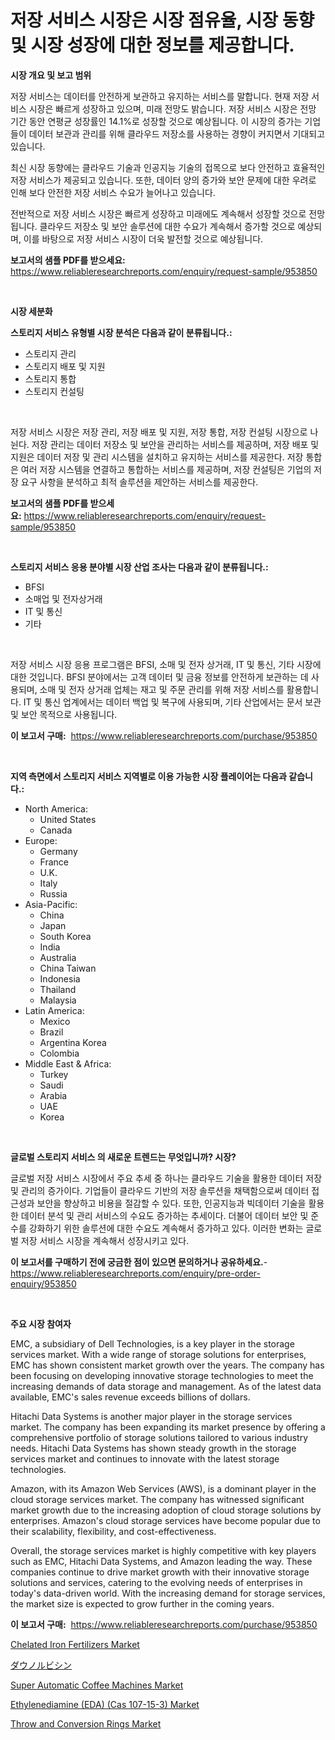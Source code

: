 <p><h1>저장 서비스 시장은 시장 점유율, 시장 동향 및 시장 성장에 대한 정보를 제공합니다.</h1></p><p><strong>시장 개요 및 보고 범위</strong></p>
<p><p>저장 서비스는 데이터를 안전하게 보관하고 유지하는 서비스를 말합니다. 현재 저장 서비스 시장은 빠르게 성장하고 있으며, 미래 전망도 밝습니다. 저장 서비스 시장은 전망 기간 동안 연평균 성장률인 14.1%로 성장할 것으로 예상됩니다. 이 시장의 증가는 기업들이 데이터 보관과 관리를 위해 클라우드 저장소를 사용하는 경향이 커지면서 기대되고 있습니다. </p><p>최신 시장 동향에는 클라우드 기술과 인공지능 기술의 접목으로 보다 안전하고 효율적인 저장 서비스가 제공되고 있습니다. 또한, 데이터 양의 증가와 보안 문제에 대한 우려로 인해 보다 안전한 저장 서비스 수요가 늘어나고 있습니다.</p><p>전반적으로 저장 서비스 시장은 빠르게 성장하고 미래에도 계속해서 성장할 것으로 전망됩니다. 클라우드 저장소 및 보안 솔루션에 대한 수요가 계속해서 증가할 것으로 예상되며, 이를 바탕으로 저장 서비스 시장이 더욱 발전할 것으로 예상됩니다.</p></p>
<p><strong>보고서의 샘플 PDF를 받으세요:</strong> <a href="https://www.reliableresearchreports.com/enquiry/request-sample/953850">https://www.reliableresearchreports.com/enquiry/request-sample/953850</a></p>
<p>&nbsp;</p>
<p><strong>시장 세분화</strong></p>
<p><strong>스토리지 서비스 유형별 시장 분석은 다음과 같이 분류됩니다.:</strong></p>
<p><ul><li>스토리지 관리</li><li>스토리지 배포 및 지원</li><li>스토리지 통합</li><li>스토리지 컨설팅</li></ul></p>
<p>&nbsp;</p>
<p><p>저장 서비스 시장은 저장 관리, 저장 배포 및 지원, 저장 통합, 저장 컨설팅 시장으로 나뉜다. 저장 관리는 데이터 저장소 및 보안을 관리하는 서비스를 제공하며, 저장 배포 및 지원은 데이터 저장 및 관리 시스템을 설치하고 유지하는 서비스를 제공한다. 저장 통합은 여러 저장 시스템을 연결하고 통합하는 서비스를 제공하며, 저장 컨설팅은 기업의 저장 요구 사항을 분석하고 최적 솔루션을 제안하는 서비스를 제공한다.</p></p>
<p><strong>보고서의 샘플 PDF를 받으세요:</strong>&nbsp;<a href="https://www.reliableresearchreports.com/enquiry/request-sample/953850">https://www.reliableresearchreports.com/enquiry/request-sample/953850</a></p>
<p>&nbsp;</p>
<p><strong> 스토리지 서비스 응용 분야별 시장 산업 조사는 다음과 같이 분류됩니다.:</strong></p>
<p><ul><li>BFSI</li><li>소매업 및 전자상거래</li><li>IT 및 통신</li><li>기타</li></ul></p>
<p>&nbsp;</p>
<p><p>저장 서비스 시장 응용 프로그램은 BFSI, 소매 및 전자 상거래, IT 및 통신, 기타 시장에 대한 것입니다. BFSI 분야에서는 고객 데이터 및 금융 정보를 안전하게 보관하는 데 사용되며, 소매 및 전자 상거래 업체는 재고 및 주문 관리를 위해 저장 서비스를 활용합니다. IT 및 통신 업계에서는 데이터 백업 및 복구에 사용되며, 기타 산업에서는 문서 보관 및 보안 목적으로 사용됩니다.</p></p>
<p><strong>이 보고서 구매:</strong>&nbsp; <a href="https://www.reliableresearchreports.com/purchase/953850">https://www.reliableresearchreports.com/purchase/953850</a></p>
<p>&nbsp;</p>
<p><strong>지역 측면에서 스토리지 서비스 지역별로 이용 가능한 시장 플레이어는 다음과 같습니다.:</strong></p>
<p><ul>
    <li>
        North America:
        <ul>
            <li>United States</li>
            <li>Canada</li>
        </ul>
    </li>
    <li>
        Europe:
        <ul>
            <li>Germany</li>
            <li>France</li>
            <li>U.K.</li>
            <li>Italy</li>
            <li>Russia</li>
        </ul>
    </li>
    <li>
        Asia-Pacific:
        <ul>
            <li>China</li>
            <li>Japan</li>
            <li>South Korea</li>
            <li>India</li>
            <li>Australia</li>
            <li>China Taiwan</li>
            <li>Indonesia</li>
            <li>Thailand</li>
            <li>Malaysia</li>
        </ul>
    </li>
    <li>
        Latin America:
        <ul>
            <li>Mexico</li>
            <li>Brazil</li>
            <li>Argentina Korea</li>
            <li>Colombia</li>
        </ul>
    </li>
    <li>
        Middle East & Africa:
        <ul>
            <li>Turkey</li>
            <li>Saudi</li>
            <li>Arabia</li>
            <li>UAE</li>
            <li>Korea</li>
        </ul>
    </li>
    </ul></p>
<p>&nbsp;</p>
<p><strong>글로벌 스토리지 서비스 의 새로운 트렌드는 무엇입니까? 시장?</strong></p>
<p><p>글로벌 저장 서비스 시장에서 주요 추세 중 하나는 클라우드 기술을 활용한 데이터 저장 및 관리의 증가이다. 기업들이 클라우드 기반의 저장 솔루션을 채택함으로써 데이터 접근성과 보안을 향상하고 비용을 절감할 수 있다. 또한, 인공지능과 빅데이터 기술을 활용한 데이터 분석 및 관리 서비스의 수요도 증가하는 추세이다. 더불어 데이터 보안 및 준수를 강화하기 위한 솔루션에 대한 수요도 계속해서 증가하고 있다. 이러한 변화는 글로벌 저장 서비스 시장을 계속해서 성장시키고 있다.</p></p>
<p><strong>이 보고서를 구매하기 전에 궁금한 점이 있으면 문의하거나 공유하세요.</strong>- <a href="https://www.reliableresearchreports.com/enquiry/pre-order-enquiry/953850">https://www.reliableresearchreports.com/enquiry/pre-order-enquiry/953850</a></p>
<p>&nbsp;</p>
<p><strong>주요 시장 참여자</strong></p>
<p><p>EMC, a subsidiary of Dell Technologies, is a key player in the storage services market. With a wide range of storage solutions for enterprises, EMC has shown consistent market growth over the years. The company has been focusing on developing innovative storage technologies to meet the increasing demands of data storage and management. As of the latest data available, EMC's sales revenue exceeds billions of dollars.</p><p>Hitachi Data Systems is another major player in the storage services market. The company has been expanding its market presence by offering a comprehensive portfolio of storage solutions tailored to various industry needs. Hitachi Data Systems has shown steady growth in the storage services market and continues to innovate with the latest storage technologies.</p><p>Amazon, with its Amazon Web Services (AWS), is a dominant player in the cloud storage services market. The company has witnessed significant market growth due to the increasing adoption of cloud storage solutions by enterprises. Amazon's cloud storage services have become popular due to their scalability, flexibility, and cost-effectiveness.</p><p>Overall, the storage services market is highly competitive with key players such as EMC, Hitachi Data Systems, and Amazon leading the way. These companies continue to drive market growth with their innovative storage solutions and services, catering to the evolving needs of enterprises in today's data-driven world. With the increasing demand for storage services, the market size is expected to grow further in the coming years.</p></p>
<p><strong>이 보고서 구매:</strong>&nbsp;&nbsp;<a href="https://www.reliableresearchreports.com/purchase/953850">https://www.reliableresearchreports.com/purchase/953850</a></p>
<p><p><a href="https://view.publitas.com/reportprime-1/chelated-iron-fertilizers-market-size-evaluating-its-market-trends-growth-and-projections-2024-2031/">Chelated Iron Fertilizers Market</a></p><p><a href="https://medium.com/@cynthiasecret7/%E3%83%80%E3%82%A6%E3%83%8E%E3%83%AB%E3%83%93%E3%82%B7%E3%83%B3%E5%B8%82%E5%A0%B4-%E3%82%BF%E3%82%A4%E3%83%97-%E3%82%A2%E3%83%97%E3%83%AA%E3%82%B1%E3%83%BC%E3%82%B7%E3%83%A7%E3%83%B3-%E3%81%8A%E3%82%88%E3%81%B3%E5%9C%B0%E7%90%86%E3%81%AB%E3%82%88%E3%82%8B%E5%8C%85%E6%8B%AC%E7%9A%84%E8%A9%95%E4%BE%A1-f159155b3831">ダウノルビシン</a></p><p><a href="https://view.publitas.com/reportprime-1/super-automatic-coffee-machines-market-size-and-examines-its-market-scope-with-a-primary-focus-on-growth-opportunities-and-forecasted-trends-spanning-from-2024-to-2031/">Super Automatic Coffee Machines Market</a></p><p><a href="https://issuu.com/reportprime-2/docs/ethylenediamine-eda-cas-107-15-3-market-size-2030.">Ethylenediamine (EDA) (Cas 107-15-3) Market</a></p><p><a href="https://github.com/irfadac/Market-Research-Report-List-2/blob/main/throw-and-conversion-rings-market.md">Throw and Conversion Rings Market</a></p></p>
